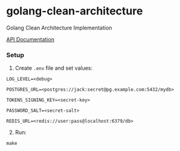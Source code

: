 # golang-clean-architecture

Golang Clean Architecture Implementation

[API Documentation](https://documenter.getpostman.com/view/20867991/2sA2rAzhbA#37d5928e-f259-4db8-b675-3fabbbadde7c)

### Setup

1. Create `.env` file and set values:

```dotenv
LOG_LEVEL=<debug>

POSTGRES_URL=<postgres://jack:secret@pg.example.com:5432/mydb>

TOKENS_SIGNING_KEY=<secret-key>

PASSWORD_SALT=<secret-salt>

REDIS_URL=<redis://user:pass@localhost:6379/db>
```

2. Run:

```shell
make
```

